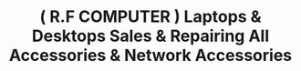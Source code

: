 ---
title: "( R.F COMPUTER ) Laptops & Desktops Sales & Repairing All Accessories & Network Accessories"
url: /karachi/r-f-computer-laptops-und-desktops-sales-und-repairing-all-accessories-und-network-accessories/
shop: Computer
---